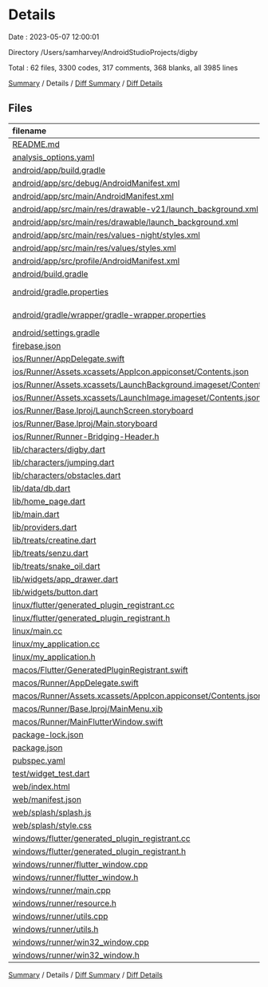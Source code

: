 # Details

Date : 2023-05-07 12:00:01

Directory /Users/samharvey/AndroidStudioProjects/digby

Total : 62 files,  3300 codes, 317 comments, 368 blanks, all 3985 lines

[Summary](results.md) / Details / [Diff Summary](diff.md) / [Diff Details](diff-details.md)

## Files
| filename | language | code | comment | blank | total |
| :--- | :--- | ---: | ---: | ---: | ---: |
| [README.md](/README.md) | Markdown | 10 | 0 | 7 | 17 |
| [analysis_options.yaml](/analysis_options.yaml) | YAML | 3 | 23 | 4 | 30 |
| [android/app/build.gradle](/android/app/build.gradle) | Gradle | 67 | 3 | 17 | 87 |
| [android/app/src/debug/AndroidManifest.xml](/android/app/src/debug/AndroidManifest.xml) | XML | 5 | 4 | 1 | 10 |
| [android/app/src/main/AndroidManifest.xml](/android/app/src/main/AndroidManifest.xml) | XML | 29 | 6 | 2 | 37 |
| [android/app/src/main/res/drawable-v21/launch_background.xml](/android/app/src/main/res/drawable-v21/launch_background.xml) | XML | 9 | 0 | 1 | 10 |
| [android/app/src/main/res/drawable/launch_background.xml](/android/app/src/main/res/drawable/launch_background.xml) | XML | 9 | 0 | 1 | 10 |
| [android/app/src/main/res/values-night/styles.xml](/android/app/src/main/res/values-night/styles.xml) | XML | 9 | 9 | 1 | 19 |
| [android/app/src/main/res/values/styles.xml](/android/app/src/main/res/values/styles.xml) | XML | 13 | 9 | 1 | 23 |
| [android/app/src/profile/AndroidManifest.xml](/android/app/src/profile/AndroidManifest.xml) | XML | 5 | 4 | 1 | 10 |
| [android/build.gradle](/android/build.gradle) | Gradle | 27 | 0 | 5 | 32 |
| [android/gradle.properties](/android/gradle.properties) | Java Properties | 3 | 0 | 1 | 4 |
| [android/gradle/wrapper/gradle-wrapper.properties](/android/gradle/wrapper/gradle-wrapper.properties) | Java Properties | 5 | 1 | 1 | 7 |
| [android/settings.gradle](/android/settings.gradle) | Gradle | 8 | 0 | 4 | 12 |
| [firebase.json](/firebase.json) | JSON | 7 | 10 | 0 | 17 |
| [ios/Runner/AppDelegate.swift](/ios/Runner/AppDelegate.swift) | Swift | 12 | 0 | 2 | 14 |
| [ios/Runner/Assets.xcassets/AppIcon.appiconset/Contents.json](/ios/Runner/Assets.xcassets/AppIcon.appiconset/Contents.json) | JSON | 1 | 0 | 0 | 1 |
| [ios/Runner/Assets.xcassets/LaunchBackground.imageset/Contents.json](/ios/Runner/Assets.xcassets/LaunchBackground.imageset/Contents.json) | JSON | 21 | 0 | 1 | 22 |
| [ios/Runner/Assets.xcassets/LaunchImage.imageset/Contents.json](/ios/Runner/Assets.xcassets/LaunchImage.imageset/Contents.json) | JSON | 23 | 0 | 1 | 24 |
| [ios/Runner/Base.lproj/LaunchScreen.storyboard](/ios/Runner/Base.lproj/LaunchScreen.storyboard) | XML | 43 | 1 | 1 | 45 |
| [ios/Runner/Base.lproj/Main.storyboard](/ios/Runner/Base.lproj/Main.storyboard) | XML | 25 | 1 | 1 | 27 |
| [ios/Runner/Runner-Bridging-Header.h](/ios/Runner/Runner-Bridging-Header.h) | C++ | 1 | 0 | 1 | 2 |
| [lib/characters/digby.dart](/lib/characters/digby.dart) | Dart | 34 | 0 | 5 | 39 |
| [lib/characters/jumping.dart](/lib/characters/jumping.dart) | Dart | 29 | 0 | 5 | 34 |
| [lib/characters/obstacles.dart](/lib/characters/obstacles.dart) | Dart | 52 | 1 | 5 | 58 |
| [lib/data/db.dart](/lib/data/db.dart) | Dart | 14 | 0 | 6 | 20 |
| [lib/home_page.dart](/lib/home_page.dart) | Dart | 568 | 0 | 27 | 595 |
| [lib/main.dart](/lib/main.dart) | Dart | 32 | 3 | 6 | 41 |
| [lib/providers.dart](/lib/providers.dart) | Dart | 3 | 35 | 3 | 41 |
| [lib/treats/creatine.dart](/lib/treats/creatine.dart) | Dart | 20 | 1 | 5 | 26 |
| [lib/treats/senzu.dart](/lib/treats/senzu.dart) | Dart | 20 | 0 | 4 | 24 |
| [lib/treats/snake_oil.dart](/lib/treats/snake_oil.dart) | Dart | 20 | 0 | 4 | 24 |
| [lib/widgets/app_drawer.dart](/lib/widgets/app_drawer.dart) | Dart | 83 | 1 | 6 | 90 |
| [lib/widgets/button.dart](/lib/widgets/button.dart) | Dart | 44 | 0 | 6 | 50 |
| [linux/flutter/generated_plugin_registrant.cc](/linux/flutter/generated_plugin_registrant.cc) | C++ | 7 | 4 | 5 | 16 |
| [linux/flutter/generated_plugin_registrant.h](/linux/flutter/generated_plugin_registrant.h) | C++ | 5 | 5 | 6 | 16 |
| [linux/main.cc](/linux/main.cc) | C++ | 5 | 0 | 2 | 7 |
| [linux/my_application.cc](/linux/my_application.cc) | C++ | 74 | 11 | 20 | 105 |
| [linux/my_application.h](/linux/my_application.h) | C++ | 7 | 7 | 5 | 19 |
| [macos/Flutter/GeneratedPluginRegistrant.swift](/macos/Flutter/GeneratedPluginRegistrant.swift) | Swift | 8 | 3 | 4 | 15 |
| [macos/Runner/AppDelegate.swift](/macos/Runner/AppDelegate.swift) | Swift | 8 | 0 | 2 | 10 |
| [macos/Runner/Assets.xcassets/AppIcon.appiconset/Contents.json](/macos/Runner/Assets.xcassets/AppIcon.appiconset/Contents.json) | JSON | 1 | 0 | 0 | 1 |
| [macos/Runner/Base.lproj/MainMenu.xib](/macos/Runner/Base.lproj/MainMenu.xib) | XML | 343 | 0 | 1 | 344 |
| [macos/Runner/MainFlutterWindow.swift](/macos/Runner/MainFlutterWindow.swift) | Swift | 12 | 0 | 4 | 16 |
| [package-lock.json](/package-lock.json) | JSON | 960 | 0 | 1 | 961 |
| [package.json](/package.json) | JSON | 5 | 0 | 1 | 6 |
| [pubspec.yaml](/pubspec.yaml) | YAML | 30 | 58 | 14 | 102 |
| [test/widget_test.dart](/test/widget_test.dart) | Dart | 14 | 10 | 7 | 31 |
| [web/index.html](/web/index.html) | HTML | 42 | 16 | 7 | 65 |
| [web/manifest.json](/web/manifest.json) | JSON | 35 | 0 | 1 | 36 |
| [web/splash/splash.js](/web/splash/splash.js) | JavaScript | 5 | 0 | 1 | 6 |
| [web/splash/style.css](/web/splash/style.css) | CSS | 48 | 0 | 9 | 57 |
| [windows/flutter/generated_plugin_registrant.cc](/windows/flutter/generated_plugin_registrant.cc) | C++ | 6 | 4 | 5 | 15 |
| [windows/flutter/generated_plugin_registrant.h](/windows/flutter/generated_plugin_registrant.h) | C++ | 5 | 5 | 6 | 16 |
| [windows/runner/flutter_window.cpp](/windows/runner/flutter_window.cpp) | C++ | 48 | 4 | 15 | 67 |
| [windows/runner/flutter_window.h](/windows/runner/flutter_window.h) | C++ | 20 | 5 | 9 | 34 |
| [windows/runner/main.cpp](/windows/runner/main.cpp) | C++ | 30 | 4 | 10 | 44 |
| [windows/runner/resource.h](/windows/runner/resource.h) | C++ | 9 | 6 | 2 | 17 |
| [windows/runner/utils.cpp](/windows/runner/utils.cpp) | C++ | 53 | 2 | 10 | 65 |
| [windows/runner/utils.h](/windows/runner/utils.h) | C++ | 8 | 6 | 6 | 20 |
| [windows/runner/win32_window.cpp](/windows/runner/win32_window.cpp) | C++ | 210 | 24 | 55 | 289 |
| [windows/runner/win32_window.h](/windows/runner/win32_window.h) | C++ | 48 | 31 | 24 | 103 |

[Summary](results.md) / Details / [Diff Summary](diff.md) / [Diff Details](diff-details.md)